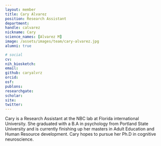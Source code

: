 ```yaml
---
layout: member
title: Cary Alvarez
position: Research Assistant
department:
handle: calvarez
nickname: Cary
science_names: [Alvarez M]
image: /assets/images/team/cary-alvarez.jpg
alumni: true

# social
cv:
nih_biosketch:
email:
github: caryalvrz
orcid:
osf:
publons:
researchgate:
scholar:
site:
twitter:
---
```

Cary is a Research Assistant at the NBC lab at Florida international University. She graduated with a B.A in psychology from Portland State University and is currently finishing up her masters in Adult Education and Human Resource development. Cary hopes to pursue her Ph.D in cognitive neuroscience.
